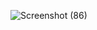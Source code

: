 
![Screenshot (86)](https://github.com/Shibnathnandi07/Weather-App/assets/153584725/a467d8ed-ac6e-400d-91b0-31c0d7502b11)
